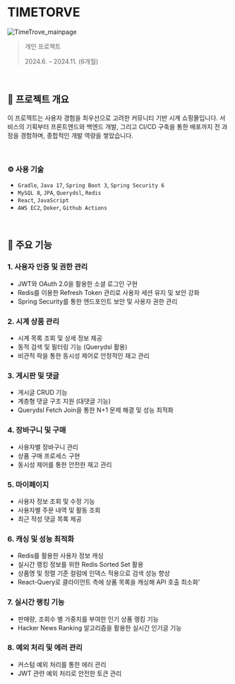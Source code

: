 # TIMETORVE
![TimeTrove_mainpage](https://github.com/user-attachments/assets/2faffa8f-65d5-48d8-a485-3fa696c3dc2a)

>  개인 프로젝트
> 
> 2024.6. – 2024.11. (6개월)

<br>

## 📝 프로젝트 개요
이 프로젝트는 사용자 경험을 최우선으로 고려한 커뮤니티 기반 시계 쇼핑몰입니다. 서비스의 기획부터 프론트엔드와 백엔드 개발, 그리고 CI/CD 구축을 통한 배포까지 전 과정을 경험하며, 종합적인 개발 역량을 쌓았습니다. 

<br>

### ⚙️ 사용 기술
- `Gradle`, `Java 17`, `Spring Boot 3`, `Spring Security 6`
- `MySQL 8`, `JPA`, `Querydsl`, `Redis`
- `React`, `JavaScript`
- `AWS EC2`, `Doker`, `Github Actions`

<br>

## 📌 주요 기능

### 1. 사용자 인증 및 권한 관리
- JWT와 OAuth 2.0을 활용한 소셜 로그인 구현
- Redis를 이용한 Refresh Token 관리로 사용자 세션 유지 및 보안 강화
- Spring Security를 통한 엔드포인트 보안 및 사용자 권한 관리

### 2. 시계 상품 관리
- 시계 목록 조회 및 상세 정보 제공
- 동적 검색 및 필터링 기능 (Querydsl 활용)
- 비관적 락을 통한 동시성 제어로 안정적인 재고 관리

### 3. 게시판 및 댓글 
- 게시글 CRUD 기능
- 계층형 댓글 구조 지원 (대댓글 기능)
- Querydsl Fetch Join을 통한 N+1 문제 해결 및 성능 최적화

### 4. 장바구니 및 구매 
- 사용자별 장바구니 관리
- 상품 구매 프로세스 구현
- 동시성 제어를 통한 안전한 재고 관리

### 5. 마이페이지 
- 사용자 정보 조회 및 수정 기능
- 사용자별 주문 내역 및 활동 조회
- 최근 작성 댓글 목록 제공

### 6. 캐싱 및 성능 최적화
- Redis를 활용한 사용자 정보 캐싱
- 실시간 랭킹 정보를 위한 Redis Sorted Set 활용
- 상품명 및 정렬 기준 컬럼에 인덱스 적용으로 검색 성능 향상
- React-Query로 클라이언트 측에 상품 목록을 캐싱해 API 호출 최소화'
  
### 7. 실시간 랭킹 기능
- 판매량, 조회수 별 가중치를 부여한 인기 상품 랭킹 기능
- Hacker News Ranking 알고리즘을 활용한 실시간 인기글 기능

### 8. 예외 처리 및 에러 관리
- 커스텀 예외 처리를 통한 에러 관리
- JWT 관련 예외 처리로 안전한 토큰 관리
